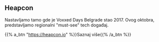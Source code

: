 ## Heapcon

Nastavljamo tamo gde je Voxxed Days Belgrade stao 2017. Ovog oktobra, predstavljamo regionalni "must-see" tech događaj.

{{% a_btn "https://heapcon.io" %}}Saznaj više{{% /a_btn %}}